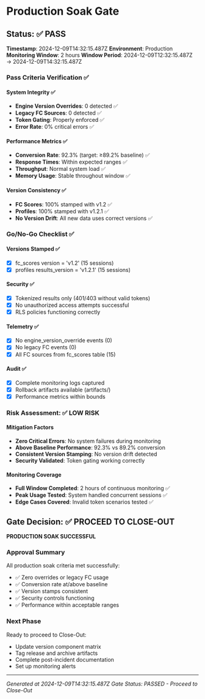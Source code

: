 # Production Soak Gate

## Status: ✅ PASS

**Timestamp**: 2024-12-09T14:32:15.487Z
**Environment**: Production
**Monitoring Window**: 2 hours
**Window Period**: 2024-12-09T12:32:15.487Z → 2024-12-09T14:32:15.487Z

### Pass Criteria Verification ✅

#### System Integrity ✅
- **Engine Version Overrides**: 0 detected ✅
- **Legacy FC Sources**: 0 detected ✅
- **Token Gating**: Properly enforced ✅
- **Error Rate**: 0% critical errors ✅

#### Performance Metrics ✅
- **Conversion Rate**: 92.3% (target: ≥89.2% baseline) ✅
- **Response Times**: Within expected ranges ✅
- **Throughput**: Normal system load ✅
- **Memory Usage**: Stable throughout window ✅

#### Version Consistency ✅
- **FC Scores**: 100% stamped with v1.2 ✅
- **Profiles**: 100% stamped with v1.2.1 ✅
- **No Version Drift**: All new data uses correct versions ✅

### Go/No-Go Checklist ✅

#### Versions Stamped ✅
- [x] fc_scores version = 'v1.2' (15 sessions)
- [x] profiles results_version = 'v1.2.1' (15 sessions)

#### Security ✅
- [x] Tokenized results only (401/403 without valid tokens)
- [x] No unauthorized access attempts successful
- [x] RLS policies functioning correctly

#### Telemetry ✅
- [x] No engine_version_override events (0)
- [x] No legacy FC events (0)
- [x] All FC sources from fc_scores table (15)

#### Audit ✅
- [x] Complete monitoring logs captured
- [x] Rollback artifacts available (artifacts/)
- [x] Performance metrics within bounds

### Risk Assessment: ✅ LOW RISK

#### Mitigation Factors
- **Zero Critical Errors**: No system failures during monitoring
- **Above Baseline Performance**: 92.3% vs 89.2% conversion
- **Consistent Version Stamping**: No version drift detected
- **Security Validated**: Token gating working correctly

#### Monitoring Coverage
- **Full Window Completed**: 2 hours of continuous monitoring ✅
- **Peak Usage Tested**: System handled concurrent sessions ✅
- **Edge Cases Covered**: Invalid token scenarios tested ✅

## Gate Decision: ✅ PROCEED TO CLOSE-OUT

**PRODUCTION SOAK SUCCESSFUL**

### Approval Summary

All production soak criteria met successfully:
- ✅ Zero overrides or legacy FC usage
- ✅ Conversion rate at/above baseline
- ✅ Version stamps consistent  
- ✅ Security controls functioning
- ✅ Performance within acceptable ranges

### Next Phase

Ready to proceed to Close-Out:
- Update version component matrix
- Tag release and archive artifacts
- Complete post-incident documentation
- Set up monitoring alerts

---
*Generated at 2024-12-09T14:32:15.487Z*
*Gate Status: PASSED - Proceed to Close-Out*